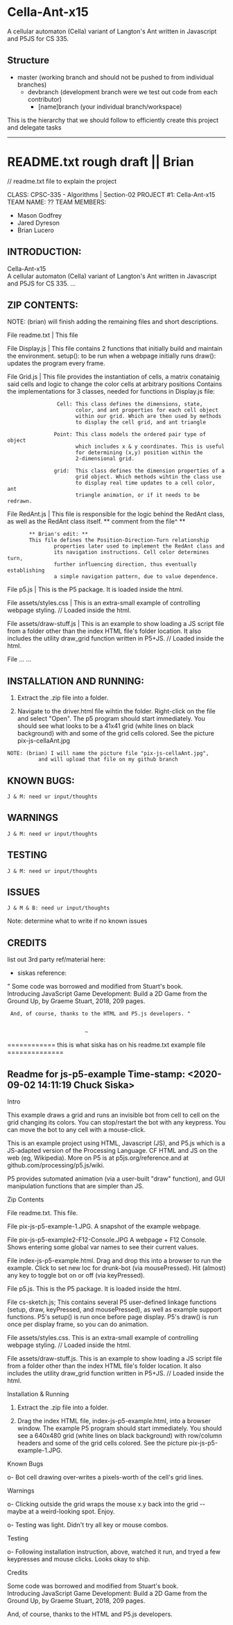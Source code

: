 # Cella-Ant-x15

A cellular automaton (Cella) variant of Langton's Ant written in Javascript and P5JS for CS 335.

## Structure

- master (working branch and should not be pushed to from individual branches)
    * devbranch (development branch were we test out code from each contributor)
        + [name]branch (your individual branch/workspace)

This is the hierarchy that we should follow to efficiently create this project and delegate tasks

___________________________________________________________________________________________________________

README.txt rough draft || Brian
=========================================



// readme.txt file to explain the project

CLASS: CPSC-335 - Algorithms | Section-02
PROJECT #1: Cella-Ant-x15
TEAM NAME: ??
TEAM MEMBERS:
- Mason Godfrey
- Jared Dyreson
- Brian Lucero
 
## INTRODUCTION: 

  Cella-Ant-x15  
  A cellular automaton (Cella) variant of Langton's Ant written
  in Javascript and P5JS for CS 335.
  ...	

## ZIP CONTENTS: 


NOTE: (brian) will finish adding the remaining files and short descriptions.


  File readme.txt   |   This file

  File Display.js   |   This file contains 2 functions that initially
                    build and maintain the environment. 
                    setup(): to be run when a webpage initially runs
                    draw(): updates the program every frame.

  File Grid.js      |   This file provides the instantiation of cells,
                    a matrix conatainig said cells and logic to change
                    the color cells at arbitrary positions
                    Contains the implementations for 3 classes, needed
                    for functions in Display.js file:

                    Cell: This class defines the dimensions, state,
                          color, and ant properties for each cell object
                          within our grid. Which are then used by methods
                          to display the cell grid, and ant triangle 
                    
                   Point: This class models the ordered pair type of object
                          which includes x & y coordinates. This is useful
                          for determining (x,y) position within the 
                          2-dimensional grid.
                      
                   grid:  This class defines the dimension properties of a
                          grid object. Which methods wihtin the class use
                          to display real time updates to a cell color, ant
                          triangle animation, or if it needs to be redrawn.

  File RedAnt.js   |   This file is responsible for the logic behind the RedAnt
                   class, as well as the RedAnt class itself.
                   ** comment from the file^ **

		   ** Brian's edit: ** 
		   This file defines the Position-Direction-Turn relationship
                   properties later used to implement the RedAnt class and
                   its navigation instructions. Cell color determines turn, 
                   further influencing direction, thus eventually establishing
                   a simple navigation pattern, due to value dependence.  
  

  File p5.js       |   This is the P5 package.  It is loaded inside the html.
 

  File assets/styles.css   |   This is an extra-small example of controlling
                           webpage styling.  // Loaded inside the html.


  File assets/draw-stuff.js   |   This is an example to show loading a JS
                              script file from a folder other than the index
                              HTML file's folder location.  It also includes the
                              utility draw_grid function written in P5+JS. 
                              // Loaded inside the html.       
  
  File 	...
  ...

## INSTALLATION AND RUNNING: 

  1. Extract the .zip file into a folder.

  2. Navigate to the driver.html file wihtin the folder. Right-click on the file
     and select "Open". The p5 program should start immediately. You
     should see what looks to be a 41x41 grid (white lines on black background)
     with and some of the grid cells colored.  See the picture pix-js-cellaAnt.jpg 

	NOTE: (brian) I will name the picture file "pix-js-cellaAnt.jpg", 
              and will upload that file on my github branch


## KNOWN BUGS:

	J & M: need ur input/thoughts


## WARNINGS 

	J & M: need ur input/thoughts


## TESTING 

	J & M: need ur input/thoughts


## ISSUES 

	J & M & B: need ur input/thoughts

  Note: determine what to write if no known issues


## CREDITS 

list out 3rd party ref/material here:
   - siskas reference:

   " Some code was borrowed and modified from Stuart's book.  
     Introducing JavaScript Game Development: Build a 2D Game from the
     Ground Up, by Graeme Stuart, 2018, 209 pages.

     And, of course, thanks to the HTML and P5.js developers. "
     
     
		                     ~
     

============ this is what siska has on his readme.txt example file ==============

Readme for js-p5-example
Time-stamp: <2020-09-02 14:11:19 Chuck Siska>
------------------------------------------------------------

Intro

  This example draws a grid and runs an invisible bot from cell to cell
  on the grid changing its colors.  You can stop/restart the bot with
  any keypress.  You can move the bot to any cell with a mouse-click.

  This is an example project using HTML, Javascript (JS), and P5.js
  which is a JS-adapted version of the Processing Language.  CF HTML and
  JS on the web (eg, Wikipedia).  More on P5 is at
  p5js.org/reference.and at github.com/processing/p5.js/wiki.

  P5 provides sutomated animation (via a user-built "draw" function),
  and GUI manipulation functions that are simpler than JS.

Zip Contents

  File readme.txt.  This file.

  File pix-js-p5-example-1.JPG.  A snapshot of the example webpage.

  File pix-js-p5-example2-F12-Console.JPG  A webpage + F12 Console.
    Shows entering some global var names to see their current values.

  File index-js-p5-example.html. Drag and drop this into a browser to
    run the example.
    Click to set new loc for drunk-bot (via mousePressed).
    Hit (almost) any key to toggle bot on or off (via keyPressed).

  File p5.js. This is the P5 package.  It is loaded inside the html.

  File cs-sketch.js; This contains several P5 user-defined linkage functions
   (setup, draw, keyPressed, and mousePressed), as well as example
    support functions.  P5's setup() is run once before page display.
    P5's draw() is run once per display frame, so you can do animation.

  File assets/styles.css.  This is an extra-small example of controlling
    webpage styling.  // Loaded inside the html.

  File assets/draw-stuff.js. This is an example to show loading a JS
    script file from a folder other than the index HTML file's
    folder location.  It also includes the utility draw_grid function
    written in P5+JS. // Loaded inside the html.

Installation & Running

  1. Extract the .zip file into a folder.

  2. Drag the index HTML file, index-js-p5-example.html, into a browser
    window.  The example P5 program should start immediately.  You
    should see a 640x480 grid (white lines on black background) with
    row/column headers and some of the grid cells colored.  See the
    picture pix-js-p5-example-1.JPG.

Known Bugs

  o- Bot cell drawing over-writes a pixels-worth of the cell's grid lines.

Warnings

  o- Clicking outside the grid wraps the mouse x.y back into the grid --
     maybe at a weird-looking spot.  Enjoy.

  o- Testing was light.  Didn't try all key or mouse combos.

Testing

  o- Following installation instruction, above, watched it run, and
  tryed a few keypresses and mouse clicks.  Looks okay to ship.

Credits

  Some code was borrowed and modified from Stuart's book.  
    Introducing JavaScript Game Development: Build a 2D Game from the
    Ground Up, by Graeme Stuart, 2018, 209 pages.

  And, of course, thanks to the HTML and P5.js developers.
